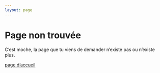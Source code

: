 ```yaml
---
layout: page
---
```

<div id="error-404">
  <h1>Page non trouvée</h1>
  <p>
    C’est moche, la page que tu viens de demander n’existe pas ou n’existe plus.
  </p>
  <p><a href="/">page d’accueil</a></p>
</div>
